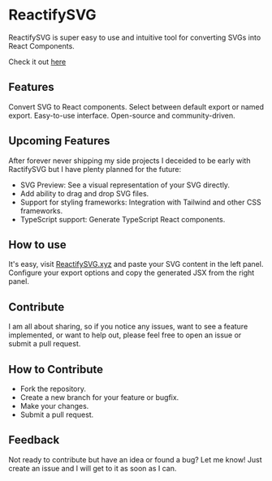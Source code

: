 # ReactifySVG

ReactifySVG is super easy to use and intuitive tool for converting SVGs into React Components.

Check it out [here](https://reactifysvg.xyz/)

## Features
Convert SVG to React components.
Select between default export or named export.
Easy-to-use interface.
Open-source and community-driven.

## Upcoming Features
After forever never shipping my side projects I deceided to be early with RactifySVG but I have plenty planned for the future:

- SVG Preview: See a visual representation of your SVG directly.
- Add ability to drag and drop SVG files.
- Support for styling frameworks: Integration with Tailwind and other CSS frameworks.
- TypeScript support: Generate TypeScript React components.

## How to use

It's easy, visit [ReactifySVG.xyz](https://reactifysvg.xyz/) and paste your SVG content in the left panel. Configure your export options and copy the generated JSX from the right panel.

## Contribute

I am all about sharing, so if you notice any issues, want to see a feature implemented, or want to help out, please feel free to open an issue or submit a pull request.

## How to Contribute

- Fork the repository.
- Create a new branch for your feature or bugfix.
- Make your changes.
- Submit a pull request.

## Feedback

Not ready to contribute but have an idea or found a bug? Let me know! Just create an issue and I will get to it as soon as I can.
